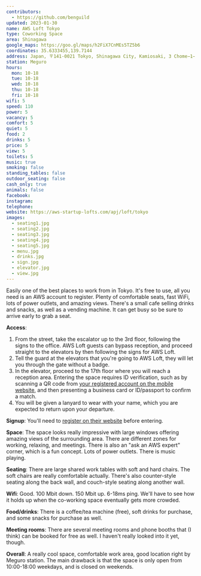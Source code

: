 ```yaml
---
contributors:
  - https://github.com/benguild
updated: 2023-01-30
name: AWS Loft Tokyo
type: Coworking Space
area: Shinagawa
google_maps: https://goo.gl/maps/h2FiX7CnMEs5TZ5b6
coordinates: 35.6333455,139.7144
address: Japan, 〒141-0021 Tokyo, Shinagawa City, Kamiosaki, 3 Chome−1−1 アマゾン新目黒オフィス（目黒セントラルスクエア）17F
station: Meguro
hours:
  mon: 10-18
  tue: 10-18
  wed: 10-18
  thu: 10-18
  fri: 10-18
wifi: 5
speed: 110
power: 5
vacancy: 5
comfort: 5
quiet: 5
food: 2
drinks: 5
price: 5
view: 5
toilets: 5
music: true
smoking: false
standing_tables: false
outdoor_seating: false
cash_only: true
animals: false
facebook: 
instagram: 
telephone: 
website: https://aws-startup-lofts.com/apj/loft/tokyo
images:
  - seating1.jpg
  - seating2.jpg
  - seating3.jpg
  - seating4.jpg
  - seating5.jpg
  - menu.jpg
  - drinks.jpg
  - sign.jpg
  - elevator.jpg
  - view.jpg
---
```


Easily one of the best places to work from in Tokyo. It's free to use, all you need is an AWS account to register. Plenty of comfortable seats, fast WiFi, lots of power outlets, and amazing views. There's a small cafe selling drinks and snacks, as well as a vending machine. It can get busy so be sure to arrive early to grab a seat.

**Access**: 
1. From the street, take the escalator up to the 3rd floor, following the signs to the office. AWS Loft guests can bypass reception, and proceed straight to the elevators by then following the signs for AWS Loft.
2. Tell the guard at the elevators that you're going to AWS Loft, they will let you through the gate without a badge.
3. In the elevator, proceed to the 17th floor where you will reach a reception area. Entering the space requires ID verification, such as by scanning a QR code from [your registered account on the mobile website](https://aws-startup-lofts.com), and then presenting a business card or ID/passport to confirm a match.
5. You will be given a lanyard to wear with your name, which you are expected to return upon your departure.

**Signup**: You'll need to [register on their website](https://aws-startup-lofts.com) before entering.

**Space**: The space looks really impressive with large windows offering amazing views of the surrounding area. There are different zones for working, relaxing, and meetings. There is also an "ask an AWS expert" corner, which is a fun concept. Lots of power outlets. There is music playing.

**Seating**: There are large shared work tables with soft and hard chairs. The soft chairs are really comfortable actually. There's also counter-style seating along the back wall, and couch-style seating along another wall.

**Wifi**: Good. 100 Mbit down. 150 Mbit up. 6-18ms ping. We'll have to see how it holds up when the co-working space eventually gets more crowded.

**Food/drinks**: There is a coffee/tea machine (free), soft drinks for purchase, and some snacks for purchase as well.

**Meeting rooms**: There are several meeting rooms and phone booths that (I think) can be booked for free as well. I haven't really looked into it yet, though.

**Overall**: A really cool space, comfortable work area, good location right by Meguro station. The main drawback is that the space is only open from 10:00-18:00 weekdays, and is closed on weekends.
